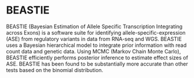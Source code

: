 # BEASTIE

BEASTIE (Bayesian Estimation of Allele Specific Transcription Integrating across Exons) is a software suite for identifying allele-specific-expression (ASE) from regulatory variants in data from RNA-seq and WGS.
BEASTIE uses a Bayesian hierarchical model to integrate prior information with read count data and genetic data. Using MCMC (Markov Chain Monte Carlo), BEASTIE efficiently performs posterior inference to estimate effect sizes of ASE. BEASTIE has been found to be substantially more accurate than other tests based on the binomial distribution.
